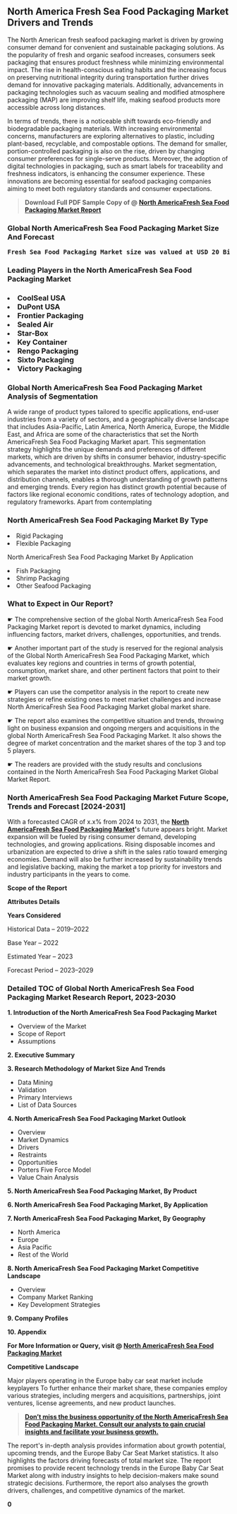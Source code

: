 <p><h2>North America Fresh Sea Food Packaging Market Drivers and Trends</h2><p>The North American fresh seafood packaging market is driven by growing consumer demand for convenient and sustainable packaging solutions. As the popularity of fresh and organic seafood increases, consumers seek packaging that ensures product freshness while minimizing environmental impact. The rise in health-conscious eating habits and the increasing focus on preserving nutritional integrity during transportation further drives demand for innovative packaging materials. Additionally, advancements in packaging technologies such as vacuum sealing and modified atmosphere packaging (MAP) are improving shelf life, making seafood products more accessible across long distances.</p><p>In terms of trends, there is a noticeable shift towards eco-friendly and biodegradable packaging materials. With increasing environmental concerns, manufacturers are exploring alternatives to plastic, including plant-based, recyclable, and compostable options. The demand for smaller, portion-controlled packaging is also on the rise, driven by changing consumer preferences for single-serve products. Moreover, the adoption of digital technologies in packaging, such as smart labels for traceability and freshness indicators, is enhancing the consumer experience. These innovations are becoming essential for seafood packaging companies aiming to meet both regulatory standards and consumer expectations.</p></p><blockquote id="" class=""><strong>Download Full PDF Sample Copy of @&nbsp;<a href="https://www.verifiedmarketreports.com/download-sample/?rid=43320&utm_source=GitHub-Jan&utm_medium=281" target="_blank">North AmericaFresh Sea Food Packaging Market Report</a>&nbsp;&nbsp;</strong></blockquote><h3 id="" class=""><strong>Global&nbsp;North AmericaFresh Sea Food Packaging Market Size And Forecast</strong></h3><pre class="reader-text-block__code-block"><strong>Fresh Sea Food Packaging Market size was valued at USD 20 Billion in 2022 and is projected to reach USD 30 Billion by 2030, growing at a CAGR of 5.5% from 2024 to 2030.</strong></pre><h3 id="" class="">Leading Players in the&nbsp;North AmericaFresh Sea Food Packaging Market</h3><h3 class=""></Li><Li>CoolSeal USA</Li><Li> DuPont USA</Li><Li> Frontier Packaging</Li><Li> Sealed Air</Li><Li> Star-Box</Li><Li> Key Container</Li><Li> Rengo Packaging</Li><Li> Sixto Packaging</Li><Li> Victory Packaging</h3><h3 id="" class="">Global&nbsp;North AmericaFresh Sea Food Packaging Market Analysis of Segmentation</h3><p id="" class="">A wide range of product types tailored to specific applications, end-user industries from a variety of sectors, and a geographically diverse landscape that includes Asia-Pacific, Latin America, North America, Europe, the Middle East, and Africa are some of the characteristics that set the North AmericaFresh Sea Food Packaging Market apart. This segmentation strategy highlights the unique demands and preferences of different markets, which are driven by shifts in consumer behavior, industry-specific advancements, and technological breakthroughs. Market segmentation, which separates the market into distinct product offers, applications, and distribution channels, enables a thorough understanding of growth patterns and emerging trends. Every region has distinct growth potential because of factors like regional economic conditions, rates of technology adoption, and regulatory frameworks. Apart from contemplating</p><h3 id="" class="">North AmericaFresh Sea Food Packaging Market&nbsp;By Type</h3><p></Li><Li>Rigid Packaging</Li><Li> Flexible Packaging</p><div class="" data-test-id=""><p>North AmericaFresh Sea Food Packaging Market&nbsp;By Application</p></div><p class=""></Li><Li>Fish Packaging</Li><Li> Shrimp Packaging</Li><Li> Other Seafood Packaging</p><div class="" data-test-id=""><h3><span class="">What to Expect in Our Report?</span></h3></div><div class="" data-test-id=""><p><span class="">☛ The comprehensive section of the global North AmericaFresh Sea Food Packaging Market report is devoted to market dynamics, including influencing factors, market drivers, challenges, opportunities, and trends.</span></p></div><div class="" data-test-id=""><p><span class="">☛ Another important part of the study is reserved for the regional analysis of the Global North AmericaFresh Sea Food Packaging Market, which evaluates key regions and countries in terms of growth potential, consumption, market share, and other pertinent factors that point to their market growth.</span></p></div><div class="" data-test-id=""><p><span class="">☛ Players can use the competitor analysis in the report to create new strategies or refine existing ones to meet market challenges and increase North AmericaFresh Sea Food Packaging Market global market share.</span></p></div><div class="" data-test-id=""><p><span class="">☛ The report also examines the competitive situation and trends, throwing light on business expansion and ongoing mergers and acquisitions in the global North AmericaFresh Sea Food Packaging Market. It also shows the degree of market concentration and the market shares of the top 3 and top 5 players.</span></p></div><div class="" data-test-id=""><p><span class="">☛ The readers are provided with the study results and conclusions contained in the North AmericaFresh Sea Food Packaging Market Global Market Report.</span></p></div><div class="" data-test-id=""><h3><span class="">North AmericaFresh Sea Food Packaging Market Future Scope, Trends and Forecast [2024-2031]</span></h3></div><div class="" data-test-id=""><p><span class="">With a forecasted CAGR of x.x% from 2024 to 2031, the <strong><a href="https://www.verifiedmarketreports.com/download-sample/?rid=43320&utm_source=GitHub-Jan&utm_medium=281" target="_blank">North AmericaFresh Sea Food Packaging Market</a>'</strong>s future appears bright. Market expansion will be fueled by rising consumer demand, developing technologies, and growing applications. Rising disposable incomes and urbanization are expected to drive a shift in the sales ratio toward emerging economies. Demand will also be further increased by sustainability trends and legislative backing, making the market a top priority for investors and industry participants in the years to come.</span></p><p id="ember66" class="ember-view reader-text-block__paragraph"><strong>Scope of the Report</strong></p><p id="ember67" class="ember-view reader-text-block__paragraph"><strong>Attributes Details</strong></p><p id="ember68" class="ember-view reader-text-block__paragraph"><strong>Years Considered</strong></p><p id="ember69" class="ember-view reader-text-block__paragraph">Historical Data &ndash; 2019&ndash;2022</p><p id="ember70" class="ember-view reader-text-block__paragraph">Base Year &ndash; 2022</p><p id="ember71" class="ember-view reader-text-block__paragraph">Estimated Year &ndash; 2023</p><p id="ember72" class="ember-view reader-text-block__paragraph">Forecast Period &ndash; 2023&ndash;2029</p></div><h3 id="" class="">Detailed TOC of Global North AmericaFresh Sea Food Packaging Market Research Report, 2023-2030</h3><p id="" class=""><strong>1. Introduction of the North AmericaFresh Sea Food Packaging Market</strong></p><ul><li>Overview of the Market</li><li>Scope of Report</li><li>Assumptions</li></ul><p id="" class=""><strong>2. Executive Summary</strong></p><p id="" class=""><strong>3. Research Methodology of Market Size And Trends</strong></p><ul><li>Data Mining</li><li>Validation</li><li>Primary Interviews</li><li>List of Data Sources</li></ul><p id="" class=""><strong>4. North AmericaFresh Sea Food Packaging Market Outlook</strong></p><ul><li>Overview</li><li>Market Dynamics</li><li>Drivers</li><li>Restraints</li><li>Opportunities</li><li>Porters Five Force Model</li><li>Value Chain Analysis</li></ul><p id="" class=""><strong>5. North AmericaFresh Sea Food Packaging Market, By Product</strong></p><p id="" class=""><strong>6. North AmericaFresh Sea Food Packaging Market, By Application</strong></p><p id="" class=""><strong>7. North AmericaFresh Sea Food Packaging Market, By Geography</strong></p><ul><li>North America</li><li>Europe</li><li>Asia Pacific</li><li>Rest of the World</li></ul><p id="" class=""><strong>8. North AmericaFresh Sea Food Packaging Market Competitive Landscape</strong></p><ul><li>Overview</li><li>Company Market Ranking</li><li>Key Development Strategies</li></ul><p id="" class=""><strong>9. Company Profiles</strong></p><p id="" class=""><strong>10. Appendix</strong></p><p><strong>For More Information or Query, visit&nbsp;@ <a href="https://www.verifiedmarketreports.com/product/global-fresh-sea-food-packaging-market-2019-by-manufacturers-regions-type-and-application-forecast-to-2024/" target="_blank">North AmericaFresh Sea Food Packaging Market</a></strong></p><p id="ember61" class="ember-view reader-text-block__paragraph"><strong>Competitive Landscape</strong></p><p id="ember62" class="ember-view reader-text-block__paragraph">Major players operating in the Europe baby car seat market include keyplayers To further enhance their market share, these companies employ various strategies, including mergers and acquisitions, partnerships, joint ventures, license agreements, and new product launches.</p><blockquote id="ember63" class="ember-view reader-text-block__blockquote"><strong><a href="https://www.verifiedmarketreports.com/download-sample/?rid=43320&utm_source=GitHub-Jan&utm_medium=281" target="_blank">Don&rsquo;t miss the business opportunity of the North AmericaFresh Sea Food Packaging Market. Consult our analysts to gain crucial insights and facilitate your business growth.</a></strong></blockquote><p id="ember64" class="ember-view reader-text-block__paragraph">The report's in-depth analysis provides information about growth potential, upcoming trends, and the Europe Baby Car Seat Market statistics. It also highlights the factors driving forecasts of total market size. The report promises to provide recent technology trends in the Europe Baby Car Seat Market along with industry insights to help decision-makers make sound strategic decisions. Furthermore, the report also analyses the growth drivers, challenges, and competitive dynamics of the market.</p><p class="ember-view reader-text-block__paragraph"><strong>0</strong></p>
